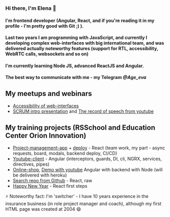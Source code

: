 ### Hi there, I'm Elena 👋


#### I'm frontend developer (Angular, React, and if you're reading it in my profile - I'm pretty good with Git ;) ).
#### Last two years I am programming with JavaScript, and currently I developing complex web-interfaces with big international team, and was delivered actually noteworthy features (support for RTL, accessibility, WebRTC calls, websockets and so on)
#### I'm currently learning Node JS, advanced ReactJS and Angular.

#### The best way to communicate with me - my Telegram ***@Age_eva***

## My meetups and webinars

- [Accessibility of web-interfaces](https://ezabaluevaa11y.netlify.app/)
- [SCRUM intro presentation](https://zabalueva.github.io/presentation/) and
[The record of speech from youtube](https://www.youtube.com/watch?v=1ux1eZxmTYg)

## My training projects (RSSchool and Education Center Orion Innovation)
- [Project-management-app](https://github.com/BlackBerryID/project-management-app/) + [deploy](https://pma-team13.netlify.app/) - React (team work, my part - async requests, board, modals, backend deploy, CI/CD)
- [Youtube-client](https://github.com/zabalueva/youtube-client/tree/ngrx/my-app) - Angular (interceptors, guards, DI, cli, NGRX, services, directives, pipes)
- [Online-shop](https://rs-school-zabalueva.netlify.app/), [Demo with youtube](https://www.youtube.com/watch?v=HtOTR_s2lJ0) Angular with backend with Node (will be delivered with heroku)
- [Search repo from Github](https://zabaluevareact6.netlify.app/Cards) - React, raw
- [Happy New Year](https://zabalueva.github.io/react_first/) - React first steps

⚡ Noteworthy fact:  I'm 'switcher' - I have 10 years experience in the insurance business (in role project manager and coach), although my first HTML page was created at 2004 😄
